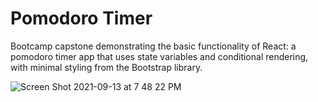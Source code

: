 # Pomodoro Timer

Bootcamp capstone demonstrating the basic functionality of React: a pomodoro timer app that uses state variables and conditional rendering, with minimal styling from the Bootstrap library.

![Screen Shot 2021-09-13 at 7 48 22 PM](https://user-images.githubusercontent.com/86169488/133175867-c09ceeb5-081e-46b8-9bc3-5552e3c84b7b.png)

